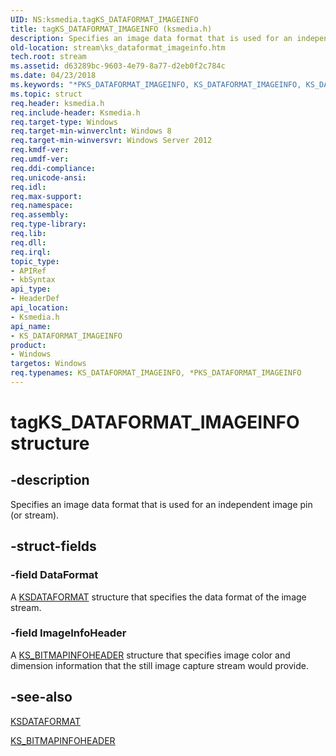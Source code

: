 ```yaml
---
UID: NS:ksmedia.tagKS_DATAFORMAT_IMAGEINFO
title: tagKS_DATAFORMAT_IMAGEINFO (ksmedia.h)
description: Specifies an image data format that is used for an independent image pin (or stream).
old-location: stream\ks_dataformat_imageinfo.htm
tech.root: stream
ms.assetid: d63289bc-9603-4e79-8a77-d2eb0f2c784c
ms.date: 04/23/2018
ms.keywords: "*PKS_DATAFORMAT_IMAGEINFO, KS_DATAFORMAT_IMAGEINFO, KS_DATAFORMAT_IMAGEINFO structure [Streaming Media Devices], PKS_DATAFORMAT_IMAGEINFO, PKS_DATAFORMAT_IMAGEINFO structure pointer [Streaming Media Devices], ksmedia/KS_DATAFORMAT_IMAGEINFO, ksmedia/PKS_DATAFORMAT_IMAGEINFO, stream.ks_dataformat_imageinfo, tagKS_DATAFORMAT_IMAGEINFO"
ms.topic: struct
req.header: ksmedia.h
req.include-header: Ksmedia.h
req.target-type: Windows
req.target-min-winverclnt: Windows 8
req.target-min-winversvr: Windows Server 2012
req.kmdf-ver: 
req.umdf-ver: 
req.ddi-compliance: 
req.unicode-ansi: 
req.idl: 
req.max-support: 
req.namespace: 
req.assembly: 
req.type-library: 
req.lib: 
req.dll: 
req.irql: 
topic_type:
- APIRef
- kbSyntax
api_type:
- HeaderDef
api_location:
- Ksmedia.h
api_name:
- KS_DATAFORMAT_IMAGEINFO
product:
- Windows
targetos: Windows
req.typenames: KS_DATAFORMAT_IMAGEINFO, *PKS_DATAFORMAT_IMAGEINFO
---
```


# tagKS_DATAFORMAT_IMAGEINFO structure


## -description


Specifies an image data format that is used for an independent image pin (or stream).


## -struct-fields




### -field DataFormat

A <a href="https://msdn.microsoft.com/library/windows/hardware/ff561656">KSDATAFORMAT</a> structure that specifies the data format of the image stream.


### -field ImageInfoHeader

A <a href="https://msdn.microsoft.com/library/windows/hardware/ff567305">KS_BITMAPINFOHEADER</a> structure that specifies image color and dimension information that the still image capture stream would provide.


## -see-also




<a href="https://msdn.microsoft.com/library/windows/hardware/ff561656">KSDATAFORMAT</a>



<a href="https://msdn.microsoft.com/library/windows/hardware/ff567305">KS_BITMAPINFOHEADER</a>
 

 

